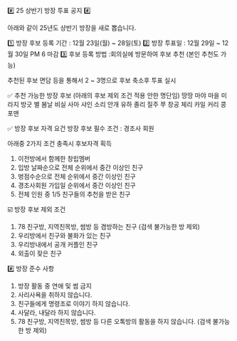 #️⃣ 25 상반기 방장 투표 공지 #️⃣

아래와 같이 25년도 상반기 방장을 새로 뽑습니다.

1️⃣ 방장 후보 등록 기간 : 12월 23일(월) ~ 28일(토)
2️⃣ 방장 투표일 : 12월 29일 ~ 12월 30일 PM 6 마감
3️⃣ 후보 등록 방법 :회의실에 방문하여 후보 추천 (본인 추천도 가능)

추천된 후보 면담 등을 통해서 2 ~ 3명으로 후보 축소후 투표 실시

✅️ 추천 가능한 방장 후보
(아래의 후보 제외 조건 적용 안한 명단임)
땅땅 마야 마을 미라지 방긋
별 봄날 비실 사마 샤인
소리 안개 유하 졸리 질주
쭈 창공 체리 카일 커리
콩 포맨

✅️ 방장 후보 자격 요건
방장 후보 필수 조건 : 경조사 회원

아래중 2가지 조건 충족시 후보자격 획득

1. 이전방에서 함께한 창립멤버
2. 입방 날짜순으로 전체 순위에서 중간 이상인 친구
3. 벙점수순으로 전체 순위에서 중간 이상인 친구
4. 경조사회원 가입일 순위에서 중간 이상인 친구
5. 전체 인원 중 1/5 친구들의 추천을 받은 친구

☑️ 방장 후보 제외 조건

1. 78 친구방, 지역친목방, 썸방 등 겸방하는 친구 (검색 불가능한 방 제외)
2. 우리방에서 친구와 불화가 있는 친구
3. 우리방내에서 공개 커플인 친구
4. 외출이 잦은 친구

#️⃣ 방장 준수 사항

1. 방장 활동 중 연애 및 썸 금지
2. 사리사욕을 취하지 않습니다.
3. 친구들에게 명령조로 이야기 하지 않습니다.
4. 사달라, 내달라 하지 않습니다.
5. 78 친구방, 지역친목방, 썸방 등 다른 오톡방의 활동을 하지 않습니다. (검색 불가능한 방 제외)